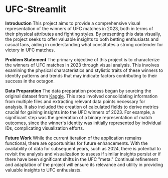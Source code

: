 # UFC-Streamlit

**Introduction**
This project aims to provide a comprehensive visual representation of the winners of UFC matches in 2023, both in terms of their physical attributes and fighting styles. By presenting this data visually, the project seeks to offer valuable insights to both betting enthusiasts and casual fans, aiding in understanding what constitutes a strong contender for victory in UFC matches.

**Problem Statement**
The primary objective of this project is to characterize the winners of UFC matches in 2023 through visual analysis. This involves examining the physical characteristics and stylistic traits of these winners to identify patterns and trends that may indicate factors contributing to their success in the octagon.

**Data Preparation**
The data preparation process began by sourcing the original dataset from [Kaggle](https://www.kaggle.com/datasets/remypereira/mma-dataset-2023-ufc/data). This step involved consolidating information from multiple files and extracting relevant data points necessary for analysis. It also included the creation of calculated fields to derive metrics crucial for gaining insights into the UFC winners of 2023. For example, a significant step was the generation of a binary representation of match outcomes, since the winner's identity was initially represented by individual IDs, complicating visualization efforts.

**Future Work**
While the current iteration of the application remains functional, there are opportunities for future enhancements. With the availability of data for subsequent years, such as 2024, there is potential to revisit the analysis and visualization to assess if similar insights persist or if there have been significant shifts in the UFC "meta." Continual refinement and adaptation of the project will ensure its relevance and utility in providing valuable insights to UFC enthusiasts.
